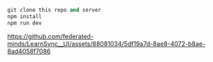 ```ruby
git clone this repo and server
npm install
npm run dev
```
 
 


https://github.com/federated-minds/LearnSync__UI/assets/88081034/5df19a7d-8ae8-4072-b8ae-8ad4058f7086

